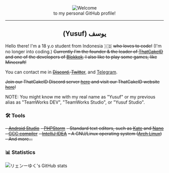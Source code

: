 <div align="center">
<img src="https://raw.githubusercontent.com/ryenyuku/ryenyuku/master/welcome-fire.gif" alt="Welcome" align="center">
</div>

<div align="center">
to my personal GitHub profile!
</div>

----------

<div dir="rtl" align="center">
<h2>يوسف (Yusuf)</h2>
</div>

Hello there! I'm a 18 y.o student from Indonesia 🇮🇩 ~~who loves to code!~~ (I'm no longer into coding.) ~~Currently I'm the founder & the leader of [ThatCakeID](https://github.com/ThatCakeID) and one of the developers of [Blokkok](https://github.com/Blokkok).
I also like to play some games, like Minecraft!~~

You can contact me in ~~[Discord](https://discord.com/users/636693221757550593), [Twitter](https://twitter.com/ryenyuku)~~, and [Telegram](https://t.me/ryenyuku).

~~Join our ThatCakeID Discord server [here](https://discord.gg/tV5qQjcZhb) and visit our ThatCakeID website [here](https://thatcakeid.com)!~~

NOTE: You might know me with my real name as "Yusuf" or my previous alias as "TeamWorks DEV", "TeamWorks Studio", or "Yusuf Studio".

### 🛠️ Tools
~~- [Android Studio](https://developer.android.com/studio)~~
~~- [PHPStorm](https://www.jetbrains.com/phpstorm)~~
~~- Standard text editors, such as [Kate](https://kate-editor.org/) and [Nano](https://www.nano-editor.org)~~
~~- [GCC compiler](https://gcc.gnu.org/)~~
~~- [IntelliJ IDEA](https://www.jetbrains.com/idea)~~
~~- A GNU/Linux operating system ([Arch Linux](https://archlinux.org))~~
~~- And more...~~

### 📊 Statistics
<img alt="リェンーゆく's GitHub stats" src="https://github-readme-stats.vercel.app/api?username=ryenyuku&show_icons=true&count_private=true&bg_color=00000000&text_color=808080&hide_border=true">
